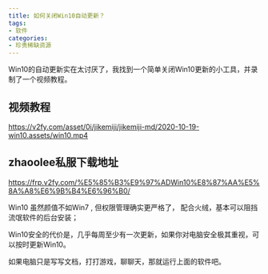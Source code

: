 ```yaml
---
title: 如何关闭Win10自动更新？
tags:
- 软件
categories:
- 珍贵稀缺资源
---
```



Win10的自动更新实在太讨厌了，我找到一个简单关闭Win10更新的小工具，并录制了一个视频教程。




## 视频教程


https://v2fy.com/asset/0i/jikemiji/jikemiji-md/2020-10-19-win10.assets/win10.mp4





## zhaoolee私服下载地址

https://frp.v2fy.com/%E5%85%B3%E9%97%ADWin10%E8%87%AA%E5%8A%A8%E6%9B%B4%E6%96%B0/


Win10 虽然颜值不如Win7 , 但权限管理确实更严格了， 配合火绒，基本可以阻挡流氓软件的后台安装；

Win10安全的代价是，几乎每周至少有一次更新，如果你对电脑安全极其重视，可以按时更新Win10。

如果电脑只是写写文档，打打游戏，聊聊天，那就运行上面的软件吧。

